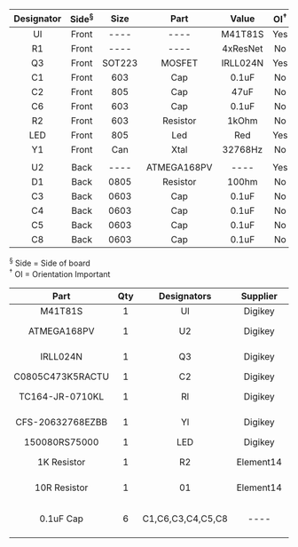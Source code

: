 | **Designator** | **Side<sup>§</sup>** | **Size** | **Part**    | **Value** | **OI<sup>†</sup>** |
|:--------------:|:---------:|:--------:|:-----------:|:---------:|:-------:|
| Ul             | Front     | ----     | ----        | M41T81S   | Yes     |
| R1             | Front     | ----     | ----        | 4xResNet  | No      |
| Q3             | Front     | SOT223   | MOSFET      | IRLL024N  | Yes     |
| C1             | Front     | 603      | Cap         | 0.1uF     | No      |
| C2             | Front     | 805      | Cap         | 47uF      | No      |
| C6             | Front     | 603      | Cap         | 0.1uF     | No      |
| R2             | Front     | 603      | Resistor    | 1kOhm     | No      |
| LED            | Front     | 805      | Led         | Red       | Yes     |
| Y1             | Front     | Can      | Xtal        | 32768Hz   | No      |
|                |           |          |             |           |         |
| U2             | Back      | ----     | ATMEGA168PV | ----      | Yes     |
| D1             | Back      | 0805     | Resistor    | 100hm     | No      |
| C3             | Back      | 0603     | Cap         | 0.1uF     | No      |
| C4             | Back      | 0603     | Cap         | 0.1uF     | No      |
| C5             | Back      | 0603     | Cap         | 0.1uF     | No      |
| C8             | Back      | 0603     | Cap         | 0.1uF     | No      |

<sup>§</sup> Side = Side of board<br>
<sup>†</sup> OI = Orientation Important

| **Part**          | **Qty** | **Designators**   | **Supplier** | **Supplier PN**       | **Description**             |
|:-----------------:|:-------:|:-----------------:|:------------:|:---------------------:|:---------------------------:|
| M41T81S           | 1       | Ul                | Digikey      | 497\-4684\-1\-ND      | Timer                       |
| ATMEGA168PV       | 1       | U2                | Digikey      | ATMEGA168PV\-10AU\-ND | Microcontroller             |
| IRLL024N          | 1       | Q3                | Digikey      | IRLL024NPBFCT\-ND     | N Channel MOSFET            |
| C0805C473K5RACTU  | 1       | C2                | Digikey      | 399\-1166\-1\-ND      | 47uF 0805                   |
| TC164\-JR\-0710KL | 1       | Rl                | Digikey      | TC164J\-10KCT\-ND     | 4x Resistor Network 10k     |
| CFS\-20632768EZBB | 1       | Yl                | Digikey      | 300\-8761\-ND         | 32\.768kHz Xtal in Can      |
| 150080RS75000     | 1       | LED               | Digikey      | 732\-4984\-1\-ND      | Red LED 0805                |
| 1K Resistor       | 1       | R2                | Element14    | RMCF0603JT1K00CT\-ND  | Any 1K 0603 Resistor        |
| 10R Resistor      | 1       | 01                | Element14    | RNCP0805FT010R0CT\-ND | Any 5% 0805 10R Resistor    |
| 0\.1uF Cap        | 6       | C1,C6,C3,C4,C5,C8 | \-\-\-\-     | 1276\-1112\-1\-ND     | 0\.1uF 0603 Decoupling Caps |
